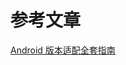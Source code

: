 # 参考文章
[Android 版本适配全套指南](https://github.com/getActivity/AndroidVersionAdapter/blob/master/README.md)



